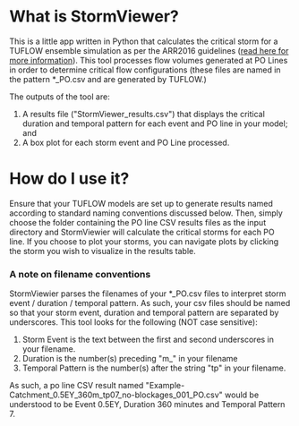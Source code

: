 # What is StormViewer?

This is a little app written in Python that calculates the critical storm for a TUFLOW ensemble simulation as per the ARR2016 guidelines ([read here for more information](https://wiki.tuflow.com/index.php?title=ARR_2016_Ensembles_Processing)). This tool processes flow volumes generated at PO Lines in order to determine critical flow configurations (these files are named in the pattern \*_PO.csv and are generated by TUFLOW.) 

The outputs of the tool are:

1. A results file ("StormViewer_results.csv") that displays the critical duration and temporal pattern for each event and PO line in your model; and
2. A box plot for each storm event and PO Line processed.

# How do I use it?

Ensure that your TUFLOW models are set up to generate results named according to standard naming conventions discussed below. Then, simply choose the folder containing the PO line CSV results files as the input directory and StormViewier will calculate the critical storms for each PO line. If you choose to plot your storms, you can navigate plots by clicking the storm you wish to visualize in the results table. 

### A note on filename conventions

StormViewier parses the filenames of your \*_PO.csv files to interpret storm event / duration / temporal pattern. As such, your csv files should be named so that your storm event, duration and temporal pattern are separated by underscores. This tool looks for the following (NOT case sensitive):

1. Storm Event is the text between the first and second underscores in your filename.
2. Duration is the number(s) preceding "m_" in your filename
3. Temporal Pattern is the number(s) after the string "tp" in your filename.

As such, a po line CSV result named "Example-Catchment_0.5EY_360m_tp07_no-blockages_001_PO.csv" would be understood to be Event 0.5EY, Duration 360 minutes and Temporal Pattern 7.

